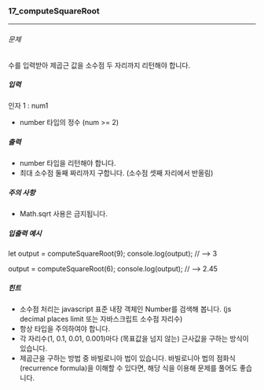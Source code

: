 ### 17_computeSquareRoot


***

###### 문제 

수를 입력받아 제곱근 값을 소수점 두 자리까지 리턴해야 합니다.

##### 입력

인자 1 : num1
- number 타입의 정수 (num >= 2)

##### 출력

- number 타입을 리턴해야 합니다.
- 최대 소수점 둘째 짜리까지 구합니다. (소수점 셋째 자리에서 반올림)

##### 주의 사항

- Math.sqrt 사용은 금지됩니다.

##### 입출력 예시

let output = computeSquareRoot(9);
console.log(output); // --> 3

output = computeSquareRoot(6);
console.log(output); // --> 2.45

##### 힌트

- 소수점 처리는 javascript 표준 내장 객체인 Number를 검색해 봅니다. (js decimal places limit 또는 자바스크립트 소수점 자리수)
- 항상 타입을 주의하여야 합니다.
- 각 자리수(1, 0.1, 0.01, 0.001)마다 (목표값을 넘지 않는) 근사값을 구하는 방식이 있습니다.
- 제곱근을 구하는 방법 중 바빌로니아 법이 있습니다. 바빌로니아 법의 점화식(recurrence formula)을 이해할 수 있다면, 해당 식을 이용해 문제를 풀어도 좋습니다.